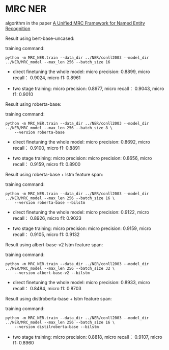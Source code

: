 # MRC NER

algorithm in the paper [A Unified MRC Framework for Named Entity Recognition](https://aclanthology.org/2020.acl-main.519.pdf)
    
    
Result using bert-base-uncased:

training command: 

    python -m MRC_NER.train --data_dir ../NER/conll2003 --model_dir ../NER/MRC_model --max_len 256 --batch_size 16

* direct finetuning the whole model: micro precision: 0.8899, micro recall： 0.9024, micro f1: 0.8961

* two stage training: micro precision: 0.8977, micro recall： 0.9043, micro f1: 0.9010


Result using roberta-base:

training command: 

    python -m MRC_NER.train --data_dir ../NER/conll2003 --model_dir ../NER/MRC_model --max_len 256 --batch_size 8 \
        --version roberta-base

* direct finetuning the whole model: micro precision: 0.8692, micro recall： 0.9100, micro f1: 0.8891

* two stage training: micro precision: micro precision: 0.8656, micro recall： 0.9159, micro f1: 0.8900


Result using roberta-base + lstm feature span:

training command: 

    python -m MRC_NER.train --data_dir ../NER/conll2003 --model_dir ../NER/MRC_model --max_len 256 --batch_size 16 \
        --version roberta-base --bilstm

* direct finetuning the whole model: micro precision: 0.9122, micro recall： 0.8926, micro f1: 0.9023

* two stage training: micro precision: micro precision: 0.9159, micro recall： 0.9105, micro f1: 0.9132



Result using albert-base-v2 lstm feature span:

training command: 

    python -m MRC_NER.train --data_dir ../NER/conll2003 --model_dir ../NER/MRC_model --max_len 256 --batch_size 32 \
        --version albert-base-v2 --bilstm

* direct finetuning the whole model: micro precision: 0.8933, micro recall： 0.8484, micro f1: 0.8703


Result using distlroberta-base + lstm feature span:

training command: 

    python -m MRC_NER.train --data_dir ../NER/conll2003 --model_dir ../NER/MRC_model --max_len 256 --batch_size 16 \
        --version distilroberta-base --bilstm

* two stage training: micro precision: 0.8818, micro recall： 0.9107, micro f1: 0.8960


